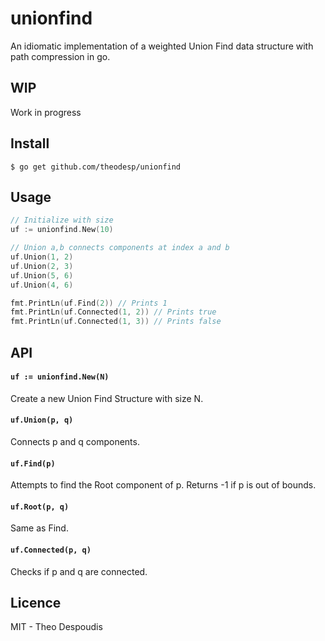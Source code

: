 # unionfind
An idiomatic implementation of a weighted Union Find data structure with path compression in go.

## WIP
Work in progress

## Install

`$ go get github.com/theodesp/unionfind`

## Usage
```go
// Initialize with size
uf := unionfind.New(10)

// Union a,b connects components at index a and b
uf.Union(1, 2)
uf.Union(2, 3)
uf.Union(5, 6)
uf.Union(4, 6)

fmt.PrintLn(uf.Find(2)) // Prints 1
fmt.PrintLn(uf.Connected(1, 2)) // Prints true
fmt.PrintLn(uf.Connected(1, 3)) // Prints false

```

## API

#### `uf := unionfind.New(N)`
Create a new Union Find Structure with size N.

#### `uf.Union(p, q)`
Connects p and q components.

#### `uf.Find(p)`
Attempts to find the Root component of p. Returns -1 if p is out of bounds.

#### `uf.Root(p, q)`
Same as Find.

#### `uf.Connected(p, q)`
Checks if p and q are connected.


## Licence
MIT - Theo Despoudis